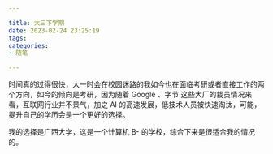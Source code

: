 ```yaml
---

title: 大三下学期
date: 2023-02-24 23:25:19
tags:
categories:
- 随笔

---
```


时间真的过得很快，大一时会在校园迷路的我如今也在面临考研或者直接工作的两个方向，如今的倾向是考研，因为随着 Google 、字节 这些大厂的裁员情况来看，互联网行业并不景气，加之 AI 的高速发展，低技术人员被快速淘汰，可能，提升自己的学历会是一个更好的选择。



我的选择是广西大学，这是一个计算机 B- 的学校，综合下来是很适合我的情况的。
